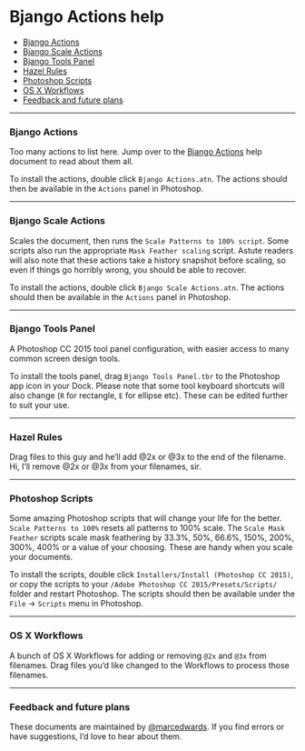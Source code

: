# Bjango Actions help

- [Bjango Actions](https://github.com/bjango/Bjango-Actions/blob/Help/Actions.md)
- [Bjango Scale Actions](https://github.com/bjango/Bjango-Actions/blob/Help/Help.md#Bjango-Scale-Actions)
- [Bjango Tools Panel](https://github.com/bjango/Bjango-Actions/blob/Help/Help.md#Bjango-Tools-Panel)
- [Hazel Rules](https://github.com/bjango/Bjango-Actions/blob/Help/Help.md#Hazel-Rules)
- [Photoshop Scripts](https://github.com/bjango/Bjango-Actions/blob/Help/Help.md#Photoshop-Scripts)
- [OS X Workflows](https://github.com/bjango/Bjango-Actions/blob/Help/Help.md#OS-X-Workflows)
- [Feedback and future plans](https://github.com/bjango/Bjango-Actions/blob/Help/Help.md#Feedback-and-future-plans)

-----

### Bjango Actions

Too many actions to list here. Jump over to the [Bjango Actions](https://github.com/bjango/Bjango-Actions/blob/Help/Actions.md) help document to read about them all.

To install the actions, double click `Bjango Actions.atn`. The actions should then be available in the `Actions` panel in Photoshop.

-----

### Bjango Scale Actions

Scales the document, then runs the `Scale Patterns to 100% script`. Some scripts also run the appropriate `Mask Feather scaling` script. Astute readers will also note that these actions take a history snapshot before scaling, so even if things go horribly wrong, you should be able to recover.

To install the actions, double click `Bjango Scale Actions.atn`. The actions should then be available in the `Actions` panel in Photoshop.

-----

### Bjango Tools Panel

A Photoshop CC 2015 tool panel configuration, with easier access to many common screen design tools.

To install the tools panel, drag `Bjango Tools Panel.tbr` to the Photoshop app icon in your Dock. Please note that some tool keyboard shortcuts will also change (`R` for rectangle, `E` for ellipse etc). These can be edited further to suit your use.

-----

### Hazel Rules

Drag files to this guy and he’ll add @2x or @3x to the end of the filename.
Hi, I’ll remove @2x or @3x from your filenames, sir.

-----

### Photoshop Scripts

Some amazing Photoshop scripts that will change your life for the better. `Scale Patterns to 100%` resets all patterns to 100% scale. The `Scale Mask Feather` scripts scale mask feathering by 33.3%, 50%, 66.6%, 150%, 200%, 300%, 400% or a value of your choosing. These are handy when you scale your documents.

To install the scripts, double click `Installers/Install (Photoshop CC 2015)`, or copy the scripts to your `/Adobe Photoshop CC 2015/Presets/Scripts/` folder and restart Photoshop. The scripts should then be available under the `File` → `Scripts` menu in Photoshop.

-----

### OS X Workflows

A bunch of OS X Workflows for adding or removing `@2x` and `@3x` from filenames. Drag files you’d like changed to the Workflows to process those filenames.

-----

### Feedback and future plans

These documents are maintained by [@marcedwards](https://twitter.com/marcedwards). If you find errors or have suggestions, I’d love to hear about them.